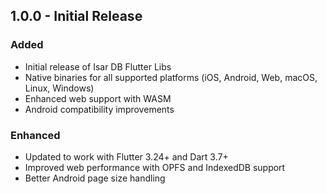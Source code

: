 ## 1.0.0 - Initial Release

### Added
- Initial release of Isar DB Flutter Libs
- Native binaries for all supported platforms (iOS, Android, Web, macOS, Linux, Windows)
- Enhanced web support with WASM
- Android compatibility improvements

### Enhanced
- Updated to work with Flutter 3.24+ and Dart 3.7+
- Improved web performance with OPFS and IndexedDB support
- Better Android page size handling
